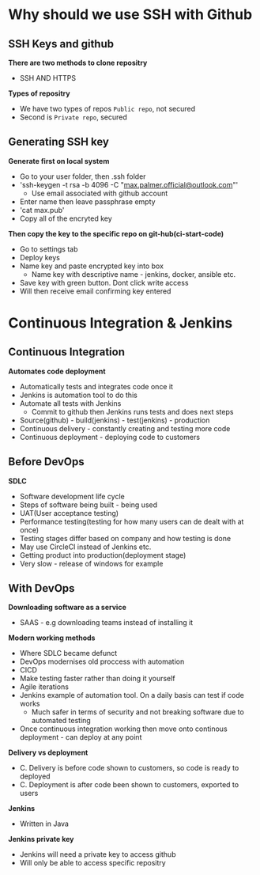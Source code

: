# Why should we use SSH with Github

## SSH Keys and github
**There are two methods to clone repositry**
- SSH AND HTTPS

**Types of repositry**
- We have two types of repos ```Public repo```, not secured
- Second is ```Private repo```, secured

## Generating SSH key
**Generate first on local system**
- Go to your user folder, then .ssh folder
- 'ssh-keygen -t rsa -b 4096 -C "max.palmer.official@outlook.com"'
	- Use email associated with github account
- Enter name then leave passphrase empty
- 'cat max.pub'
- Copy all of the encryted key

**Then copy the key to the specific repo on git-hub(ci-start-code)**
- Go to settings tab
- Deploy keys
- Name key and paste encrypted key into box
	- Name key with descriptive name - jenkins, docker, ansible etc. 
- Save key with green button. Dont click write access
- Will then receive email confirming key entered


# Continuous Integration & Jenkins

## Continuous Integration
**Automates code deployment**
- Automatically tests and integrates code once it
- Jenkins is automation tool to do this
- Automate all tests with Jenkins
	- Commit to github then Jenkins runs tests and does next steps
- Source(github) - build(jenkins) - test(jenkins) - production
- Continuous delivery - constantly creating and testing more code
- Continuous deployment - deploying code to customers 

## Before DevOps
**SDLC**
- Software development life cycle
- Steps of software being built - being used
- UAT(User acceptance testing)
- Performance testing(testing for how many users can de dealt with at once)
- Testing stages differ based on company and how testing is done
- May use CircleCI instead of Jenkins etc. 
- Getting product into production(deployment stage)
- Very slow - release of windows for example

## With DevOps
**Downloading software as a service**
- SAAS - e.g downloading teams instead of installing it

**Modern working methods**
- Where SDLC became defunct
- DevOps modernises old proccess with automation
- CICD 
- Make testing faster rather than doing it yourself
- Agile iterations
- Jenkins example of automation tool. On a daily basis can test if code works
	- Much safer in terms of security and not breaking software due to automated testing
- Once continuous integration working then move onto continous deployment - can deploy at any point

**Delivery vs deployment**
- C. Delivery is before code shown to customers, so code is ready to deployed
- C. Deployment is after code been shown to customers, exported to users

**Jenkins**
- Written in Java

**Jenkins private key**
- Jenkins will need a private key to access github
- Will only be able to access specific repositry
